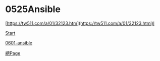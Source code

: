 # 0525Ansible

[https://tw511.com/a/01/32123.htm](https://tw511.com/a/01/32123.html)l

[Start](0525Ansible%20cef35c6d09e44e029739e0cc405abdd1/Start%20516cd2ddccd6439b8e77c83d66c5cd15.md)

[0601-ansible](0525Ansible%20cef35c6d09e44e029739e0cc405abdd1/0601-ansible%200b5efd1e2b5c4acba9e311a2e14541a2.md)

[總Page](https://github.com/laiy790/2022Linux/blob/main/Note.md)